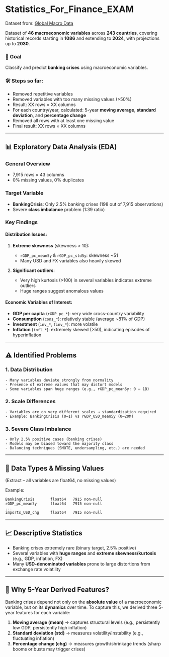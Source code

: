 # Statistics\_For\_Finance\_EXAM

Dataset from: [Global Macro Data](https://www.globalmacrodata.com/?utm_source=chatgpt.com)

Dataset of **46 macroeconomic variables** across **243 countries**, covering historical records starting in **1086** and extending to **2024**, with projections up to **2030**.

### 🎯 Goal

Classify and predict **banking crises** using macroeconomic variables.

### 🛠 Steps so far:

* Removed repetitive variables
* Removed variables with too many missing values (>50%)
* Result: XX rows × XX columns
* For each country/year, calculated: 5-year **moving average**, **standard deviation**, and **percentage change**
* Removed all rows with at least one missing value
* Final result: XX rows × XX columns

---

## 📊 Exploratory Data Analysis (EDA)

### **General Overview**

* 7,915 rows × 43 columns
* 0% missing values, 0% duplicates

### **Target Variable**

* **BankingCrisis**: Only 2.5% banking crises (198 out of 7,915 observations)
* Severe **class imbalance** problem (1:39 ratio)

### **Key Findings**

#### Distribution Issues:

1. **Extreme skewness** (skewness > 10):

   * `rGDP_pc_mean5y` & `rGDP_pc_std5y`: skewness \~51
   * Many USD and FX variables also heavily skewed

2. **Significant outliers**:

   * Very high kurtosis (>100) in several variables indicates extreme outliers
   * Huge ranges suggest anomalous values

#### Economic Variables of Interest:

* **GDP per capita** (`rGDP_pc_*`): very wide cross-country variability
* **Consumption** (`cons_*`): relatively stable (average \~81% of GDP)
* **Investment** (`inv_*`, `finv_*`): more volatile
* **Inflation** (`infl_*`): extremely skewed (>50), indicating episodes of hyperinflation

---

## ⚠️ Identified Problems

### 1. Data Distribution

```
- Many variables deviate strongly from normality
- Presence of extreme values that may distort models
- Some variables span huge ranges (e.g., rGDP_pc_mean5y: 0 – 1B)
```

### 2. Scale Differences

```
- Variables are on very different scales → standardization required
- Example: BankingCrisis (0–1) vs rGDP_USD_mean5y (0–20M)
```

### 3. Severe Class Imbalance

```
- Only 2.5% positive cases (banking crises)
- Models may be biased toward the majority class
- Balancing techniques (SMOTE, undersampling, etc.) are needed
```

---

## 🔎 Data Types & Missing Values

(Extract – all variables are float64, no missing values)

Example:

```
BankingCrisis       float64   7915 non-null
rGDP_pc_mean5y      float64   7915 non-null
...
imports_USD_chg     float64   7915 non-null
```

---

## 📈 Descriptive Statistics

* Banking crises extremely rare (binary target, 2.5% positive)
* Several variables with **huge ranges** and **extreme skewness/kurtosis** (e.g., GDP, inflation, FX)
* Many **USD-denominated variables** prone to large distortions from exchange rate volatility

---

## 📌 Why 5-Year Derived Features?

Banking crises depend not only on the **absolute value** of a macroeconomic variable, but on its **dynamics** over time.
To capture this, we derived three 5-year features for each variable:

1. **Moving average (mean)** → captures structural levels (e.g., persistently low GDP, persistently high inflation)
2. **Standard deviation (std)** → measures volatility/instability (e.g., fluctuating inflation)
3. **Percentage change (chg)** → measures growth/shrinkage trends (sharp booms or busts may trigger crises)




